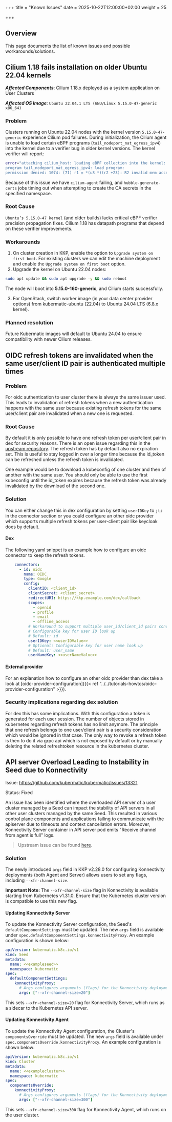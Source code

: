 +++
title = "Known Issues"
date = 2025-10-22T12:00:00+02:00
weight = 25

+++

## Overview

This page documents the list of known issues and possible workarounds/solutions.

## Cilium 1.18 fails installation on older Ubuntu 22.04 kernels

_**Affected Components**_: Cilium 1.18.x deployed as a system application on User Clusters

_**Affected OS Image**_: `Ubuntu 22.04.1 LTS (GNU/Linux 5.15.0-47-generic x86_64)`

### Problem

Clusters running on Ubuntu 22.04 nodes with the kernel version `5.15.0-47-generic` experience Cilium pod failures. During initialization, the Cilium agent is unable to load certain eBPF programs (`tail_nodeport_nat_egress_ipv4`) into the kernel due to a verifier bug in older kernel versions.
The kernel verifier will report:

```bash
error="attaching cilium_host: loading eBPF collection into the kernel: 
program tail_nodeport_nat_egress_ipv4: load program: 
permission denied: 1074: (71) r1 = *(u8 *)(r2 +23): R2 invalid mem access 'inv' (665 line(s) omitted)"
```

Because of this issue we have `cilium-agent` failing, and `hubble-generate-certs` jobs timing out when attempting to create the CA secrets in the specified namespace.

### Root Cause

`Ubuntu’s 5.15.0-47 kernel` (and older builds) lacks critical eBPF verifier precision propagation fixes. Cilium 1.18 has datapath programs that depend on these verifier improvements.

### Workarounds

1. On cluster creation in KKP, enable the option to `Upgrade system on first boot`. For existing clusters we can edit the machine deployment and enable the `Upgrade system on first boot` option.
2. Upgrade the kernel on Ubuntu 22.04 nodes:

  ```bash
  sudo apt update && sudo apt upgrade -y && sudo reboot
  ```

  The node will boot into **5.15.0-160-generic**, and Cilium starts successfully.

3. For OpenStack, switch worker image (in your data center provider options) from kubermatic-ubuntu (22.04) to Ubuntu 24.04 LTS (6.8.x kernel).

### Planned resolution

Future Kubermatic images will default to Ubuntu 24.04 to ensure compatibility with newer Cilium releases.

## OIDC refresh tokens are invalidated when the same user/client ID pair is authenticated multiple times

### Problem

For oidc authentication to user cluster there is always the same issuer used. This leads to invalidation of refresh tokens when a new authentication happens with the same user because existing refresh tokens for the same user/client pair are invalidated when a new one is requested.

### Root Cause

By default it is only possible to have one refresh token per user/client pair in dex for security reasons. There is an open issue regarding this in the [upstream repository](https://github.com/dexidp/dex/issues/981). The refresh token has by default also no expiration set. This is useful to stay logged in over a longer time because the id_token can be refreshed unless the refresh token is invalidated.

One example would be to download a kubeconfig of one cluster and then of another with the same user. You should only be able to use the first kubeconfig until the id_token expires because the refresh token was already invalidated by the download of the second one.

### Solution

You can either change this in dex configuration by setting `userIDKey` to `jti` in the connector section or you could configure an other oidc provider which supports multiple refresh tokens per user-client pair like keycloak does by default.

#### Dex

The following yaml snippet is an example how to configure an oidc connector to keep the refresh tokens.

```yaml
    connectors:
      - id: oidc
        name: OIDC
        type: Google
        config:
          clientID: <client_id>
          clientSecret: <client_secret>
          redirectURI: https://kkp.example.com/dex/callback
          scopes:
            - openid
            - profile
            - email
            - offline_access
          # Workaround to support multiple user_id/client_id pairs concurrently
          # Configurable key for user ID look up
          # Default: id
          userIDKey: <<userIDValue>>
          # Optional: Configurable key for user name look up
          # Default: user_name
          userNameKey: <<userNameValue>>
```

#### External provider

For an explanation how to configure an other oidc provider than dex take a look at [oidc-provider-configuration]({{< ref "../../tutorials-howtos/oidc-provider-configuration" >}}).

### Security implications regarding dex solution

For dex this has some implications. With this configuration a token is generated for each user session. The number of objects stored in kubernetes regarding refresh tokens has no limit anymore. The principle that one refresh belongs to one user/client pair is a security consideration which would be ignored in that case. The only way to revoke a refresh token is then to do it via grpc api which is not exposed by default or by manually deleting the related refreshtoken resource in the kubernetes cluster.

## API server Overload Leading to Instability in Seed due to Konnectivity

Issue: <https://github.com/kubermatic/kubermatic/issues/13321>

Status: Fixed

An issue has been identified where the overloaded API server of a user cluster managed by a Seed can impact the stability of API servers in all other user clusters managed by the same Seed.
This resulted in various control plane components and applications failing to communicate with the apiserver due to timeouts and context cancellation errors.
Moreover, Konnectivity Server container in API server pod emits "Receive channel from agent is full" logs.

> Upstream issue can be found [here](https://github.com/kubernetes-sigs/apiserver-network-proxy/issues/586).

### Solution

The newly introduced `args` field in KKP v2.28.0 for configuring Konnectivity deployments (both Agent and Server) allows users to set any flags, including `--xfr-channel-size`.

**Important Note:** The `--xfr-channel-size` flag in Konnectivity is available starting from Kubernetes v1.31.0. Ensure that the Kubernetes cluster version is compatible to use this new flag.

#### Updating Konnectivity Server

To update the Konnectivity Server configuration, the Seed's `defaultComponentSettings` must be updated.
The new `args` field is available under `spec.defaultComponentSettings.konnectivityProxy`. 
An example configuration is shown below:

```yaml
apiVersion: kubermatic.k8c.io/v1
kind: Seed
metadata:
  name: <<exampleseed>>
  namespace: kubermatic
spec:
  defaultComponentSettings:
    konnectivityProxy:
      # Args configures arguments (flags) for the Konnectivity deployments.
      args: ["--xfr-channel-size=20"]
```

This sets `--xfr-channel-size=20` flag for Konnectivity Server, which runs as a sidecar to the Kubernetes API server.

#### Updating Konnectivity Agent

To update the Konnectivity Agent configuration, the Cluster's `componentsOverride` must be updated.
The new `args` field is available under `spec.componentsOverride.konnectivityProxy`. 
An example configuration is shown below:

```yaml
apiVersion: kubermatic.k8c.io/v1
kind: Cluster
metadata:
  name: <<examplecluster>>
  namespace: kubermatic
spec:
  componentsOverride:
    konnectivityProxy:
      # Args configures arguments (flags) for the Konnectivity deployments.
      args: ["--xfr-channel-size=300"]
```

This sets `--xfr-channel-size=300` flag for Konnectivity Agent, which runs on the user cluster.
